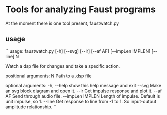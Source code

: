# Tools for analyzing Faust programs
At the moment there is one tool present, faustwatch.py

## usage
``
usage: faustwatch.py [-h] [--svg] [--ir] [--af AF] [--impLen IMPLEN] [--line]
                     N

Watch a dsp file for changes and take a specific action.

positional arguments:
  N                Path to a .dsp file

optional arguments:
  -h, --help       show this help message and exit
  --svg            Make an svg block diagram and open it.
  --ir             Get impulse response and plot it.
  --af AF          Send through audio file.
  --impLen IMPLEN  Length of impulse. Default is unit impulse, so 1.
  --line           Get response to line from -1 to 1. So input-output
                   amplitude relationship.
``